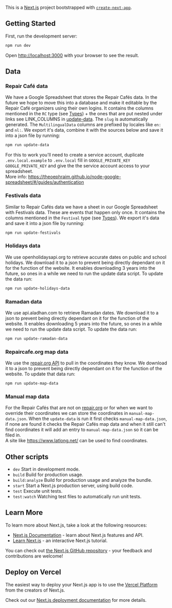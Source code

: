 This is a [Next.js](https://nextjs.org/) project bootstrapped with [`create-next-app`](https://github.com/vercel/next.js/tree/canary/packages/create-next-app).

## Getting Started

First, run the development server:

```bash
npm run dev
```

Open [http://localhost:3000](http://localhost:3000) with your browser to see the result.

## Data

### Repair Café data

We have a Google Spreadsheet that stores the Repair Cafés data. In the future we hope to move this into a database and make it editable by the Repair Café organizers using their own logins.
It contains the columns mentioned in the `RC` type (see [Types](https://github.com/Repaircafes-in-Amsterdam/Repaircafes-in-Amsterdam/blob/main/app/types.ts)) + the ones that are put nested under links see LINK_COLUMNS in [update-data](https://github.com/Repaircafes-in-Amsterdam/Repaircafes-in-Amsterdam/blob/main/data/update-data.mjs). The `slug` is automatically generated. The `MultilingualData` columns are prefixed by locales like `en:` and `nl:`.
We export it's data, combine it with the sources below and save it into a json file by running:

```bash
npm run update-data
```

For this to work you'll need to create a service account, duplicate `.env.local.example` to `.env.local` fill in `GOOGLE_PRIVATE_KEY` `GOOGLE_PRIVATE_KEY` and give the the service account access to your spreadsheet.  
More info: https://theoephraim.github.io/node-google-spreadsheet/#/guides/authentication

### Festivals data

Similar to Repair Cafés data we have a sheet in our Google Spreadsheet with Festivals data. These are events that happen only once. It contains the columns mentioned in the `Festival` type (see [Types](https://github.com/Repaircafes-in-Amsterdam/Repaircafes-in-Amsterdam/blob/main/app/types.ts)).
We export it's data and save it into a json file by running:

```bash
npm run update-festivals
```

### Holidays data

We use openholidaysapi.org to retrieve accurate dates on public and school holidays. We download it to a json to prevent being directly dependant on it for the function of the website. It enables downloading 3 years into the future, so ones in a while we need to run the update data script. To update the data run:

```bash
npm run update-holidays-data
```

### Ramadan data

We use api.aladhan.com to retrieve Ramadan dates. We download it to a json to prevent being directly dependant on it for the function of the website. It enables downloading 5 years into the future, so ones in a while we need to run the update data script. To update the data run:

```bash
npm run update-ramadan-data
```

### Repaircafe.org map data

We use the [repair.org API](https://www.repaircafe.org/api/) to pull in the coordinates they know. We download it to a json to prevent being directly dependant on it for the function of the website. To update that data run:

```bash
npm run update-map-data
```

### Manual map data

For the Repair Cafés that are not on [repair.org](https://www.repaircafe.org/) or for when we want to override their coordinates we can store the coordinates in `manual-map-data.json`. When the `update-data` is run it first checks `manual-map-data.json`, if none are found it checks the Repair Cafés map data and when it still can't find coordinates it will add an entry to `manual-map-data.json` so it can be filed in.  
A site like https://www.latlong.net/ can be used to find coordinates.

## Other scripts

- `dev` Start in development mode.
- `build` Build for production usage.
- `build:analyze` Build for production usage and analyze the bundle.
- `start` Start a Next.js production server, using build code.
- `test` Execute unit tests.
- `test:watch` Watching test files to automatically run unit tests.

## Learn More

To learn more about Next.js, take a look at the following resources:

- [Next.js Documentation](https://nextjs.org/docs) - learn about Next.js features and API.
- [Learn Next.js](https://nextjs.org/learn) - an interactive Next.js tutorial.

You can check out [the Next.js GitHub repository](https://github.com/vercel/next.js/) - your feedback and contributions are welcome!

## Deploy on Vercel

The easiest way to deploy your Next.js app is to use the [Vercel Platform](https://vercel.com/new?utm_medium=default-template&filter=next.js&utm_source=create-next-app&utm_campaign=create-next-app-readme) from the creators of Next.js.

Check out our [Next.js deployment documentation](https://nextjs.org/docs/deployment) for more details.
